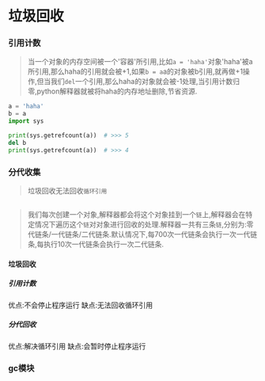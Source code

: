 # 垃圾回收
### 引用计数
> 当一个对象的内存空间被一个'容器'所引用,比如`a = 'haha'`对象'haha'被a所引用,那么haha的引用就会被+1,如果`b = a`a的对象被b引用,就再做+1操作,但当我们`del`一个引用,那么haha的对象就会被-1处理,当引用计数归零,python解释器就被将haha的内存地址删除,节省资源.
```python
a = 'haha'
b = a
import sys

print(sys.getrefcount(a))  # >>> 5
del b
print(sys.getrefcount(a))  # >>> 4
```
### 分代收集
> 垃圾回收无法回收`循环引用`
```python

```
> 我们每次创建一个对象,解释器都会将这个对象挂到一个`链`上,解释器会在特定情况下遍历这个`链`对对象进行回收的处理.解释器一共有三条`链`,分别为:零代链条/一代链条/二代链条.默认情况下,每700次一代链条会执行一次一代链条,每执行10次一代链条会执行一次二代链条.

#### 垃圾回收
##### 引用计数
优点:不会停止程序运行
缺点:无法回收循环引用
##### 分代回收
优点:解决循环引用
缺点:会暂时停止程序运行

### gc模块
